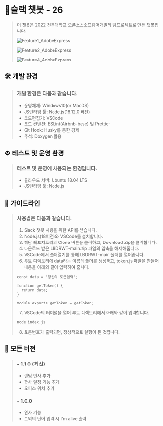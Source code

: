# 🚩슬랙 챗봇 - 26
> 이 챗봇은 2022 전북대학교 오픈소스소프웨어개발의 팀프로젝트로 만든 챗봇입니다.
>
> ![Feature1_AdobeExpress](https://user-images.githubusercontent.com/61104736/203731470-f411fbe1-1e6c-4c75-9ed5-be7f01af7f99.gif)
>
> ![Feature2_AdobeExpress](https://user-images.githubusercontent.com/61104736/203731861-e1dd9cca-edfd-4532-b01d-48509d90c2c5.gif)
>
> ![Feature4_AdobeExpress](https://user-images.githubusercontent.com/61104736/203732245-fa0b028d-5094-41be-9995-64f03785c3dc.gif)

## 🛠 개발 환경
> ### 개발 환경은 다음과 같습니다.
> - 운영체제: Windows10(or MacOS)
> - JS런타임 툴:  Node.js(18.12.0 버전)
> - 코드편집기: VSCode
> - 코드 컨벤션: ESLint(Airbnb-base) 및 Prettier
> - Git Hook: Husky를 통한 강제
> - 주석: Doxygen 활용
>
## ⚙ 테스트 및 운영 환경
> ### 테스트 및 운영에 사용되는 환경입니다.
> - 클라우드 서버: Ubuntu 18.04 LTS
> - JS런타임 툴: Node.js
>
## 📕 가이드라인
> ### 사용법은 다음과 같습니다.
> 1. Slack 챗봇 사용을 위한 API를 받습니다.
> 2. Node.js(18버전)와 VSCode를 설치합니다.
> 3. 해당 레포지토리의 Clone 버튼을 클릭하고, Download Zip을 클릭합니다.
> 4. 다운로드 받은 LBDRWT-main.zip 파일의 압축을 해제해줍니다.
> 5. VSCode에서 폴더열기를 통해 LBDRWT-main 폴더를 열어줍니다.
> 6. 루트 디렉토리에 data라는 이름의 폴더를 생성하고, token.js 파일을 만들어 내용을 아래와 같이 입력하여 줍니다.
> ```
> const data = '당신의 토큰입력';
> 
> function getToken() {
>   return data;
> }
> 
> module.exports.getToken = getToken;
> 
> ```
> 7. VSCode의 터미널을 열어 루트 디렉토리에서 아래와 같이 입력합니다.
> ```
> node index.js
> ```
> 8. 토큰번호가 출력되면, 정상적으로 실행이 된 것입니다.

## 🌈 모든 버전
> ### - 1.1.0 (최신)
> - 랜덤 인사 추가
> - 학사 일정 기능 추가
> - 오피스 위치 추가
> ### - 1.0.0
> - 인사 기능
> - 그외의 단어 입력 시 I'm alive 출력
>
#
